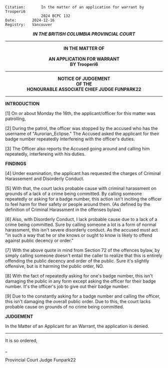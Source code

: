 	Citation:       In the matter of an application for warrant by Trooperi6
                	2024 BCPC 132
	Date:		2024-12-16
	Registry:	Vancouver

<p align="center"><b><i> IN THE BRITISH COLUMBIA PROVINCIAL COURT </b></i>

---

<p align="center"><b>
				IN THE MATTER OF
<br><br>			AN APPLICATION FOR WARRANT 
<br>                            BY Trooperi6
<br>				

---

<p align="center">		
				NOTICE OF JUDGEMENT
<br>				OF THE
<br>				HONOURABLE ASSOCIATE CHIEF JUDGE FUNPARK22

</b>
	
---

**INTRODUCTION**

[1] On or about Monday the 16th, the applicant/officer for this matter was patrolling,

[2] During the patrol, the officer was stopped by the accused who has the username of "Aurorian_Eclipse." The Accused asked the applicant for their badge number repeatedly interfereing with the officer's duties.

[3] The Officer also reports the Accused going around and calling him repeatedly, interfereing with his duties.

**FINDINGS**

[4] Under examination, the applicant has requested the charges of Criminal Harassement and Disorderly Conduct.

[5] With that, the court lacks probable cause with criminal harassment on grounds of a lack of a crime being committed. By calling someone repeatedly or asking for a badge number, this action isn't inciting the officer to feel harm for their safety or people around them. (As defined by the definition of Criminal Harassment in the offenses bylaw)

[6] Also, with Disorderly Conduct, I lack probable cause due to a lack of a crime being committed. Sure by calling someone a lot is a form of normal harassment, this isn't severe disorderly conduct. As the accused must act "in such a way that he or she knows or ought to know is likely to offend against public decency or order."

[7] With the above quote in mind from Section 72 of the offences bylaw, by simply calling someone doesn't entail the caller to realize that this is entirely offending the public decency and order of the public. Sure it's slightly offensive, but is it harming the public order, NO. 

[8] With the fact of repeatedly asking for one's badge number, this isn't damaging the public in any form except asking the officer for their badge number. It's the officer's job to give out their badge number.

[9] Due to the constantly asking for a badge number and calling the officer, this isn't damaging the overall public order. Due to this, the court lacks probable cause on grounds of no crime being committed.




**JUDGEMENT**

In the Matter of an Applicant for an Warrant, the application is denied.


---
It is so ordered,

_
	
Provincial Court Judge Funpark22
